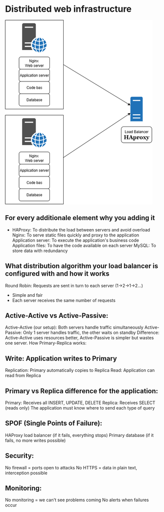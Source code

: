 # Distributed web infrastructure
![architecture](../architecture_diagram.png)

## For every additionale element why you adding it
- HAProxy: To distribute the load between servers and avoid overload Nginx: To serve static files quickly and proxy to the application Application server: To execute the application's business code Application files: To have the code available on each server MySQL: To store data with redundancy

## What distribution algorithm your load balancer is configured with and how it works
Round Robin: Requests are sent in turn to each server (1→2→1→2...) 
- Simple and fair
- Each server receives the same number of requests

## Active-Active vs Active-Passive:
Active-Active (our setup): Both servers handle traffic simultaneously
Active-Passive: Only 1 server handles traffic, the other waits on standby
Difference: Active-Active uses resources better, Active-Passive is simpler but wastes one server.
How Primary-Replica works:

## Write: Application writes to Primary
Replication: Primary automatically copies to Replica
Read: Application can read from Replica

## Primary vs Replica difference for the application:
Primary: Receives all INSERT, UPDATE, DELETE
Replica: Receives SELECT (reads only)
The application must know where to send each type of query

## SPOF (Single Points of Failure):
HAProxy load balancer (if it fails, everything stops)
Primary database (if it fails, no more writes possible)

## Security:
No firewall = ports open to attacks
No HTTPS = data in plain text, interception possible

## Monitoring:
No monitoring = we can't see problems coming
No alerts when failures occur
